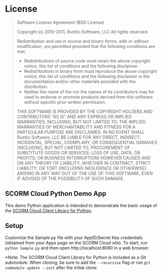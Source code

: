 # License
> Software License Agreement (BSD License)
> 
> Copyright (c) 2010-2011, Rustici Software, LLC
> All rights reserved.
> 
> Redistribution and use in source and binary forms, with or without
> modification, are permitted provided that the following conditions are met:
> 
> *   Redistributions of source code must retain the above copyright
>     notice, this list of conditions and the following disclaimer.
> *   Redistributions in binary form must reproduce the above copyright
>     notice, this list of conditions and the following disclaimer in the
>     documentation and/or other materials provided with the distribution.
> *   Neither the name of the <organization> nor the
>     names of its contributors may be used to endorse or promote products
>     derived from this software without specific prior written permission.
>
> THIS SOFTWARE IS PROVIDED BY THE COPYRIGHT HOLDERS AND CONTRIBUTORS "AS IS" 
> AND ANY EXPRESS OR IMPLIED WARRANTIES, INCLUDING, BUT NOT LIMITED TO, THE 
> IMPLIED WARRANTIES OF MERCHANTABILITY AND FITNESS FOR A PARTICULAR PURPOSE ARE
> DISCLAIMED. IN NO EVENT SHALL Rustici Software, LLC BE LIABLE FOR ANY
> DIRECT, INDIRECT, INCIDENTAL, SPECIAL, EXEMPLARY, OR CONSEQUENTIAL DAMAGES
> (INCLUDING, BUT NOT LIMITED TO, PROCUREMENT OF SUBSTITUTE GOODS OR SERVICES;
> LOSS OF USE, DATA, OR PROFITS; OR BUSINESS INTERRUPTION) HOWEVER CAUSED AND
> ON ANY THEORY OF LIABILITY, WHETHER IN CONTRACT, STRICT LIABILITY, OR TORT
> (INCLUDING NEGLIGENCE OR OTHERWISE) ARISING IN ANY WAY OUT OF THE USE OF THIS
> SOFTWARE, EVEN IF ADVISED OF THE POSSIBILITY OF SUCH DAMAGE.

## SCORM Cloud Python Demo App
This demo Python application is intended to demonstrate the basic usage of the [SCORM Cloud Client Library for Python](https://github.com/RusticiSoftware/SCORMCloud_PythonLibrary).

## Setup 
Customize the Sample.py file with your AppID/Secret Key credentials (obtained from your Apps page on the SCORM Cloud site). To start, run `python Sample.py` and then open http://localhost:8080 in a web browser.

*Note: The SCORM Cloud Client Library for Python is included as a Git submodule. When cloning, be sure to add the `--recursive` flag or run `git submodule update --init` after the initial clone.
